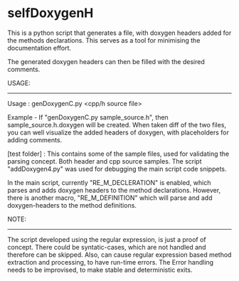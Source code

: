 # selfDoxygenH
This is a python script that generates a file, with doxygen headers added for the methods declarations. This serves as a tool for minimising the documentation effort.

The generated doxygen headers can then be filled with the desired comments.

USAGE:
******
Usage : genDoxygenC.py <cpp/h source file>

Example - If "genDoxygenC.py sample_source.h", then sample_source.h.doxygen will be created. When taken diff of the two files, you can well visualize the added headers of doxygen, with placeholders for adding comments.

[test folder] : This contains some of the sample files, used for validating the parsing concept. Both header and cpp source samples. The script "addDoxygen4.py" was used for debugging the main script code snippets.

In the main script, currently "RE_M_DECLERATION" is enabled, which parses and adds doxygen headers to the method declarations. However, there is another macro, "RE_M_DEFINITION" which will parse and add doxygen-headers to the method definitions.

NOTE:
*****
The script developed using the regular expression, is just a proof of concept. There could be syntatic-cases, which are not handled and therefore can be skipped. Also, can cause regular expression based method extraction and processing, to have run-time errors. The Error handling needs to be improvised, to make stable and deterministic exits.
